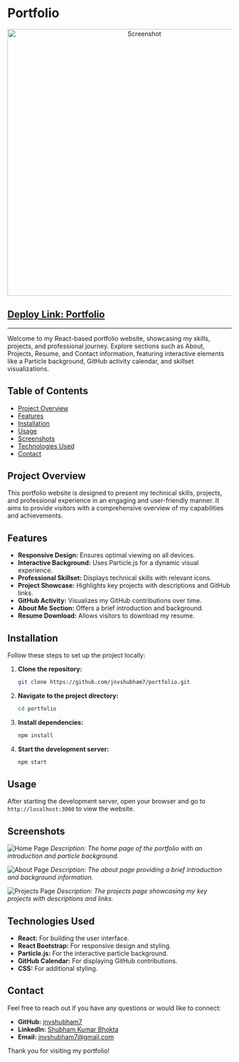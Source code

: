# Portfolio
<p align="center">
  <img src="https://github.com/jnvshubham7/Portfolio/assets/69629803/e8a0aea3-dc64-484f-a92c-66d6dae749a4" alt="Screenshot" width="600" />
</p>


## [Deploy Link: Portfolio](https://shubham-bhokta.vercel.app/)

---

Welcome to my React-based portfolio website, showcasing my skills, projects, and professional journey. Explore sections such as About, Projects, Resume, and Contact information, featuring interactive elements like a Particle background, GitHub activity calendar, and skillset visualizations.

## Table of Contents

- [Project Overview](#project-overview)
- [Features](#features)
- [Installation](#installation)
- [Usage](#usage)
- [Screenshots](#screenshots)
- [Technologies Used](#technologies-used)
- [Contact](#contact)

## Project Overview

This portfolio website is designed to present my technical skills, projects, and professional experience in an engaging and user-friendly manner. It aims to provide visitors with a comprehensive overview of my capabilities and achievements.

## Features

- **Responsive Design:** Ensures optimal viewing on all devices.
- **Interactive Background:** Uses Particle.js for a dynamic visual experience.
- **Professional Skillset:** Displays technical skills with relevant icons.
- **Project Showcase:** Highlights key projects with descriptions and GitHub links.
- **GitHub Activity:** Visualizes my GitHub contributions over time.
- **About Me Section:** Offers a brief introduction and background.
- **Resume Download:** Allows visitors to download my resume.

## Installation

Follow these steps to set up the project locally:

1. **Clone the repository:**

   ```sh
   git clone https://github.com/jnvshubham7/portfolio.git
   ```

2. **Navigate to the project directory:**

   ```sh
   cd portfolio
   ```

3. **Install dependencies:**

   ```sh
   npm install
   ```

4. **Start the development server:**

   ```sh
   npm start
   ```

## Usage

After starting the development server, open your browser and go to `http://localhost:3000` to view the website.

## Screenshots

![Home Page](https://github.com/jnvshubham7/Portfolio/assets/69629803/4d879457-4bef-46da-bb2d-945fd6ba8e40)
*Description: The home page of the portfolio with an introduction and particle background.*

![About Page](https://github.com/jnvshubham7/Portfolio/assets/69629803/30b2be57-6613-4b83-81de-5161dc8224d8)
*Description: The about page providing a brief introduction and background information.*

![Projects Page](https://github.com/jnvshubham7/Portfolio/assets/69629803/953ba0c9-99f0-45d2-a448-682f815b6781)
*Description: The projects page showcasing my key projects with descriptions and links.*

## Technologies Used

- **React:** For building the user interface.
- **React Bootstrap:** For responsive design and styling.
- **Particle.js:** For the interactive particle background.
- **GitHub Calendar:** For displaying GitHub contributions.
- **CSS:** For additional styling.

## Contact

Feel free to reach out if you have any questions or would like to connect:

- **GitHub:** [jnvshubham7](https://github.com/jnvshubham7)
- **LinkedIn:** [Shubham Kumar Bhokta](https://www.linkedin.com/in/shubham-kumar-bhokta-97113116b)
- **Email:** [jnvshubham7@gmail.com](mailto:jnvshubham7@gmail.com)

Thank you for visiting my portfolio!

